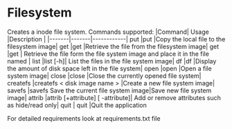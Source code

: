 # Filesystem

Creates a inode file system. Commands supported:
|Command| Usage |Description |
|-------|-------|------------|
put |put <filename> |Copy the local file to the filesystem image|
get |get <filename> |Retrieve the file from the filesystem image|
get |get <filename> <newfilename>| Retrieve the file form the file system image and place it in the file named <newfilename>|
list |list [-h]| List the files in the file system image|
df |df |Display the amount of disk space left in the file system|
open |open <file image name> |Open a file system image|
close |close <file image name> |Close the currently opened file system|
createfs |createfs < disk image name > |Create a new file system image|
savefs |savefs Save the current file system image|Save new file system image|
attrib |attrib [+attribute] [ -attribute]<filename>| Add or remove attributes such as hide/read only|
quit | quit |Quit the application
  
  
For detailed requirements look at requirements.txt file
